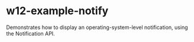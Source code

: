 # w12-example-notify

Demonstrates how to display an operating-system-level notification, using the Notification API.
